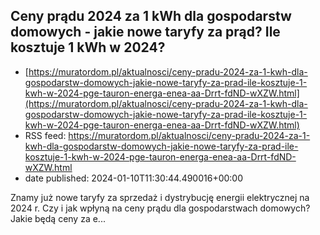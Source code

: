 ## Ceny prądu 2024 za 1 kWh dla gospodarstw domowych - jakie nowe taryfy za prąd? Ile kosztuje 1 kWh w 2024?
 - [https://muratordom.pl/aktualnosci/ceny-pradu-2024-za-1-kwh-dla-gospodarstw-domowych-jakie-nowe-taryfy-za-prad-ile-kosztuje-1-kwh-w-2024-pge-tauron-energa-enea-aa-Drrt-fdND-wXZW.html](https://muratordom.pl/aktualnosci/ceny-pradu-2024-za-1-kwh-dla-gospodarstw-domowych-jakie-nowe-taryfy-za-prad-ile-kosztuje-1-kwh-w-2024-pge-tauron-energa-enea-aa-Drrt-fdND-wXZW.html)
 - RSS feed: https://muratordom.pl/aktualnosci/ceny-pradu-2024-za-1-kwh-dla-gospodarstw-domowych-jakie-nowe-taryfy-za-prad-ile-kosztuje-1-kwh-w-2024-pge-tauron-energa-enea-aa-Drrt-fdND-wXZW.html
 - date published: 2024-01-10T11:30:44.490016+00:00

Znamy już nowe taryfy za sprzedaż i dystrybucję energii elektrycznej na 2024 r. Czy i jak wpłyną na ceny prądu dla gospodarstwach domowych? Jakie będą ceny za e...

